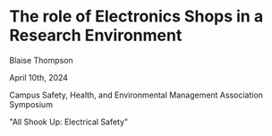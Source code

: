 # The role of Electronics Shops in a Research Environment

Blaise Thompson

April 10th, 2024

Campus Safety, Health, and Environmental Management Association Symposium

"All Shook Up: Electrical Safety"

